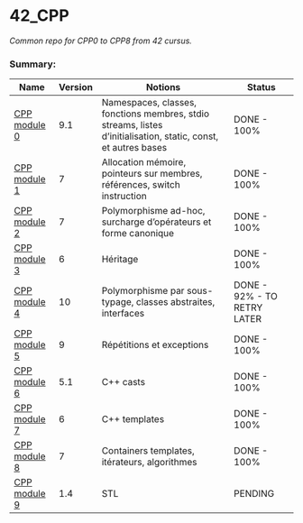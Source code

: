 
# 42_CPP
*Common repo for CPP0 to CPP8 from 42 cursus.*

  ### Summary:

  
|  Name| Version | Notions | Status |
|--|--|--|--|
| [CPP module 0](https://cdn.intra.42.fr/pdf/pdf/79781/fr.subject.pdf) | 9.1 | Namespaces, classes, fonctions membres, stdio streams, listes d’initialisation, static, const, et autres bases | DONE - 100% |
| [CPP module 1](https://cdn.intra.42.fr/pdf/pdf/79884/fr.subject.pdf) | 7 | Allocation mémoire, pointeurs sur membres, références, switch instruction | DONE - 100% |
| [CPP module 2](https://cdn.intra.42.fr/pdf/pdf/79797/fr.subject.pdf) | 7 | Polymorphisme ad-hoc, surcharge d’opérateurs et forme canonique | DONE - 100% |
| [CPP module 3](https://cdn.intra.42.fr/pdf/pdf/79805/fr.subject.pdf) | 6 | Héritage |  DONE - 100% |
| [CPP module 4](https://cdn.intra.42.fr/pdf/pdf/79072/fr.subject.pdf) | 10 | Polymorphisme par sous-typage, classes abstraites, interfaces | DONE - 92% - TO RETRY LATER |
| [CPP module 5](https://cdn.intra.42.fr/pdf/pdf/79159/fr.subject.pdf) | 9 | Répétitions et exceptions | DONE - 100% |
| [CPP module 6](https://cdn.intra.42.fr/pdf/pdf/84213/fr.subject.pdf) | 5.1 | C++ casts | DONE - 100% |
| [CPP module 7](https://cdn.intra.42.fr/pdf/pdf/84888/fr.subject.pdf) | 6 | C++ templates | DONE - 100% |
| [CPP module 8](https://cdn.intra.42.fr/pdf/pdf/86461/fr.subject.pdf) | 7 | Containers templates, itérateurs, algorithmes | DONE - 100% |
| [CPP module 9](https://cdn.intra.42.fr/pdf/pdf/87131/en.subject.pdf) | 1.4 | STL | PENDING |


